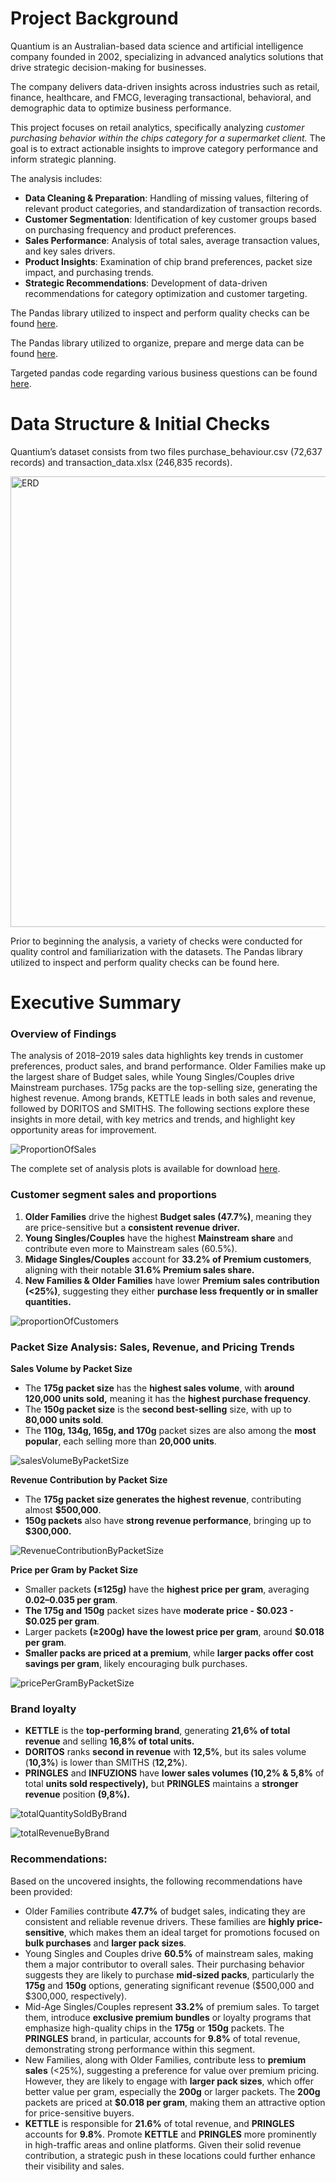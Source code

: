# Project Background

Quantium is an Australian-based data science and artificial intelligence company founded in 2002, specializing in advanced analytics solutions that drive strategic decision-making for businesses.

The company delivers data-driven insights across industries such as retail, finance, healthcare, and FMCG, leveraging transactional, behavioral, and demographic data to optimize business performance.

This project focuses on retail analytics, specifically analyzing *customer purchasing behavior within the chips category for a supermarket client.* The goal is to extract actionable insights to improve category performance and inform strategic planning. 

The analysis includes:
- **Data Cleaning & Preparation**: Handling of missing values, filtering of relevant product categories, and standardization of transaction records.
- **Customer Segmentation**: Identification of key customer groups based on purchasing frequency and product preferences.
- **Sales Performance**: Analysis of total sales, average transaction values, and key sales drivers.
- **Product Insights**: Examination of chip brand preferences, packet size impact, and purchasing trends.
- **Strategic Recommendations**: Development of data-driven recommendations for category optimization and customer targeting.


The Pandas library utilized to inspect and perform quality checks can be found [here](./notebooks/Quantium_data_checks.ipynb).

The Pandas library utilized to organize, prepare and merge data can be found [here](./notebooks/Qiuantium_data_transformation.ipynb).

Targeted pandas code regarding various business questions can be found [here](./notebooks/Quantium_business_analysis.ipynb).



# Data Structure & Initial Checks

Quantium’s dataset consists from two files purchase_behaviour.csv (72,637 records) and transaction_data.xlsx (246,835 records).

<img width="721" alt="ERD" src="https://github.com/user-attachments/assets/2c68e9dd-5c90-4951-be47-620ce0fab848" />


Prior to beginning the analysis, a variety of checks were conducted for quality control and familiarization with the datasets. The Pandas library utilized to inspect and perform quality checks can be found here.

# Executive Summary

### Overview of Findings

The analysis of 2018–2019 sales data highlights key trends in customer preferences, product sales, and brand performance. Older Families make up the largest share of Budget sales, while Young Singles/Couples drive Mainstream purchases. 175g packs are the top-selling size, generating the highest revenue. Among brands, KETTLE leads in both sales and revenue, followed by DORITOS and SMITHS. The following sections explore these insights in more detail, with key metrics and trends, and highlight key opportunity areas for improvement.

![ProportionOfSales](https://github.com/user-attachments/assets/aa1ce97b-eb08-4230-82fa-5b3318d2b3c0)

The complete set of analysis plots is available for download [here](./plots).


### **Customer segment sales and proportions**

1. **Older Families** drive the highest **Budget sales (47.7%)**, meaning they are price-sensitive but a **consistent revenue driver.**
2. **Young Singles/Couples** have the highest **Mainstream share** and contribute even more to Mainstream sales (60.5%).
3. **Midage Singles/Couples** account for **33.2% of Premium customers**, aligning with their notable **31.6% Premium sales share.**
4. **New Families & Older Families** have lower **Premium sales contribution (<25%)**, suggesting they either **purchase less frequently or in smaller quantities.**

![proportionOfCustomers](https://github.com/user-attachments/assets/de92d59d-a393-4e5d-9c77-0c23d2b1e279)


### **Packet Size Analysis: Sales, Revenue, and Pricing Trends**

**Sales Volume by Packet Size** 

- The **175g packet size** has the **highest sales volume**, with **around 120,000 units sold,** meaning it has the **highest purchase frequency**.
- The **150g packet size** is the **second best-selling** size, with up to **80,000 units sold**.
- The **110g, 134g, 165g, and 170g** packet sizes are also among the **most popular**, each selling more than **20,000 units**.

![salesVolumeByPacketSize](https://github.com/user-attachments/assets/d37d0f09-e5a7-43aa-b5bb-1f6a43d5701a)


**Revenue Contribution by Packet Size** 

- The **175g packet size generates the highest revenue**, contributing almost **$500,000**.
- **150g packets** also have **strong revenue performance**, bringing up to **$300,000.**

![RevenueContributionByPacketSize](https://github.com/user-attachments/assets/7a3e36d3-f67f-419a-aa0a-2d00458e11a9)

**Price per Gram by Packet Size** 

- Smaller packets **(≤125g)** have the **highest price per gram**, averaging **$0.02–$0.035 per gram**.
- **The 175g and 150g** packet sizes have **moderate price - $0.023 - $0.025 per gram**.
- Larger packets **(≥200g) have the lowest price per gram**, around **$0.018 per gram**.
- **Smaller packs are priced at a premium**, while **larger packs offer cost savings per gram**, likely encouraging bulk purchases.

![pricePerGramByPacketSize](https://github.com/user-attachments/assets/4c2910d5-dd2a-416a-9221-d49164906aec)

### Brand loyalty

- **KETTLE** is the **top-performing brand**, generating **21,6% of total revenue** and selling **16,8% of total units.**
- **DORITOS** ranks **second in revenue** with **12,5%**, but its sales volume (**10,3%**) is lower than SMITHS (**12,2%**).
- **PRINGLES** and **INFUZIONS** have **lower sales volumes (10,2% & 5,8%** of total ****units sold respectively**),** but **PRINGLES** maintains a **stronger revenue** position **(9,8%).**

![totalQuantitySoldByBrand](https://github.com/user-attachments/assets/e8ca7548-ad16-462e-9546-133cd05ba55a)

![totalRevenueByBrand](https://github.com/user-attachments/assets/6566ccc6-38fd-46d6-937c-b9f80722f568)

### Recommendations:

Based on the uncovered insights, the following recommendations have been provided:

- Older Families contribute **47.7%** of budget sales, indicating they are consistent and reliable revenue drivers. These families are **highly price-sensitive**, which makes them an ideal target for promotions focused on **bulk purchases** and **larger pack sizes**.
- Young Singles and Couples drive **60.5%** of mainstream sales, making them a major contributor to overall sales. Their purchasing behavior suggests they are likely to purchase **mid-sized packs**, particularly the **175g** and **150g** options, generating significant revenue ($500,000 and $300,000, respectively).
- Mid-Age Singles/Couples represent **33.2%** of premium sales. To target them, introduce **exclusive premium bundles** or loyalty programs that emphasize high-quality chips in the **175g** or **150g** packets. The **PRINGLES** brand, in particular, accounts for **9.8%** of total revenue, demonstrating strong performance within this segment.
- New Families, along with Older Families, contribute less to **premium sales** (<25%), suggesting a preference for value over premium pricing. However, they are likely to engage with **larger pack sizes**, which offer better value per gram, especially the **200g** or larger packets. The **200g** packets are priced at **$0.018 per gram**, making them an attractive option for price-sensitive buyers.
- **KETTLE** is responsible for **21.6%** of total revenue, and **PRINGLES** accounts for **9.8%**. Promote **KETTLE** and **PRINGLES** more prominently in high-traffic areas and online platforms. Given their solid revenue contribution, a strategic push in these locations could further enhance their visibility and sales.
